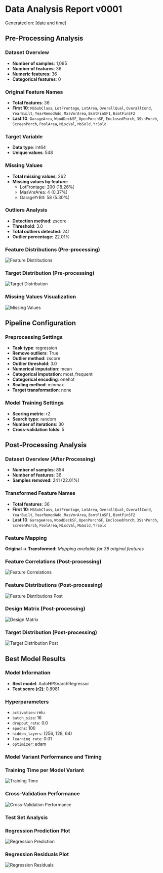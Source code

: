 # Data Analysis Report v0001
Generated on: [date and time]

## Pre-Processing Analysis

### Dataset Overview
- **Number of samples**: 1,095
- **Number of features**: 36
- **Numeric features**: 36
- **Categorical features**: 0

### Original Feature Names
- **Total features**: 36
- **First 10**: `MSSubClass`, `LotFrontage`, `LotArea`, `OverallQual`, `OverallCond`, `YearBuilt`, `YearRemodAdd`, `MasVnrArea`, `BsmtFinSF1`, `BsmtFinSF2`
- **Last 10**: `GarageArea`, `WoodDeckSF`, `OpenPorchSF`, `EnclosedPorch`, `3SsnPorch`, `ScreenPorch`, `PoolArea`, `MiscVal`, `MoSold`, `YrSold`

### Target Variable
- **Data type**: int64
- **Unique values**: 548

### Missing Values
- **Total missing values**: 262
- **Missing values by feature**:
  - LotFrontage: 200 (18.26%)
  - MasVnrArea: 4 (0.37%)
  - GarageYrBlt: 58 (5.30%)

### Outliers Analysis
- **Detection method**: zscore
- **Threshold**: 3.0
- **Total outliers detected**: 241
- **Outlier percentage**: 22.01%

### Feature Distributions (Pre-processing)
![Feature Distributions](plots/features_pre_v0001.png)

### Target Distribution (Pre-processing)
![Target Distribution](plots/target_pre_v0001.png)

### Missing Values Visualization
![Missing Values](plots/missing_values_v0001.png)

## Pipeline Configuration

### Preprocessing Settings
- **Task type**: regression
- **Remove outliers**: True
- **Outlier method**: zscore
- **Outlier threshold**: 3.0
- **Numerical imputation**: mean
- **Categorical imputation**: most_frequent
- **Categorical encoding**: onehot
- **Scaling method**: minmax
- **Target transformation**: none

### Model Training Settings
- **Scoring metric**: r2
- **Search type**: random
- **Number of iterations**: 30
- **Cross-validation folds**: 5

## Post-Processing Analysis

### Dataset Overview (After Processing)
- **Number of samples**: 854
- **Number of features**: 36
- **Samples removed**: 241 (22.01%)

### Transformed Feature Names
- **Total features**: 36
- **First 10**: `MSSubClass`, `LotFrontage`, `LotArea`, `OverallQual`, `OverallCond`, `YearBuilt`, `YearRemodAdd`, `MasVnrArea`, `BsmtFinSF1`, `BsmtFinSF2`
- **Last 10**: `GarageArea`, `WoodDeckSF`, `OpenPorchSF`, `EnclosedPorch`, `3SsnPorch`, `ScreenPorch`, `PoolArea`, `MiscVal`, `MoSold`, `YrSold`

### Feature Mapping
**Original → Transformed:**
*Mapping available for 36 original features*

### Feature Correlations (Post-processing)
![Feature Correlations](plots/correlation_post_v0001.png)

### Feature Distributions (Post-processing)
![Feature Distributions Post](plots/features_post_v0001.png)

### Design Matrix (Post-processing)
![Design Matrix](plots/design_matrix_post_v0001.png)

### Target Distribution (Post-processing)
![Target Distribution Post](plots/target_post_v0001.png)

## Best Model Results

### Model Information
- **Best model**: AutoHPSearchRegressor
- **Test score (r2)**: 0.8981

### Hyperparameters
- `activation`: relu
- `batch_size`: 16
- `dropout_rate`: 0.0
- `epochs`: 100
- `hidden_layers`: (256, 128, 64)
- `learning_rate`: 0.01
- `optimizer`: adam

### Model Variant Performance and Timing
### Training Time per Model Variant
![Training Time](plots/timing_v0001.png)

### Cross-Validation Performance
![Cross-Validation Performance](plots/cv_performance_v0001.png)

### Test Set Analysis
### Regression Prediction Plot
![Regression Prediction](plots/regression_prediction_v0001.png)
### Regression Residuals Plot
![Regression Residuals](plots/regression_residuals_v0001.png)